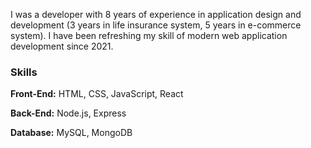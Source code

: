I was a developer with 8 years of experience in application design and development (3 years in life insurance system, 5 years in e-commerce system). I have been refreshing my skill of modern web application development since 2021.

### Skills
**Front-End:** HTML, CSS, JavaScript, React

**Back-End:** Node.js, Express

**Database:** MySQL, MongoDB
